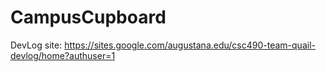 # CampusCupboard

DevLog site: https://sites.google.com/augustana.edu/csc490-team-quail-devlog/home?authuser=1
